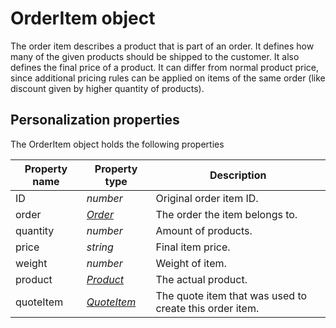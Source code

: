 # OrderItem object

The order item describes a product that is part of an order. It defines how many of 
the given products should be shipped to the customer. It also defines the final price of 
a product. It can differ from normal product price, since additional pricing rules can
be applied on items of the same order (like discount given by higher quantity of products).

## Personalization properties

The OrderItem object holds the following properties  

| Property name   | Property type                    | Description                                             |
|-----------------|----------------------------------|---------------------------------------------------------|
| ID              | _number_                         | Original order item ID.                                 |
| order           | _[Order][order-object]_          | The order the item belongs to.                         |
| quantity        | _number_                         | Amount of products.                                     |
| price           | _string_                         | Final item price.                                       |
| weight          | _number_                         | Weight of item.                                         |
| product         | _[Product][product-object]_      | The actual product.                                     | 
| quoteItem       | _[QuoteItem][quote-item-object]_ | The quote item that was used to create this order item. |

[order-object]: copernica-docs:MarketingSuite/magento-integration/object/order
[product-object]: copernica-docs:MarketingSuite/magento-integration/object/product
[quote-item-object]: copernica-docs:MarketingSuite/magento-integration/object/quote-item
